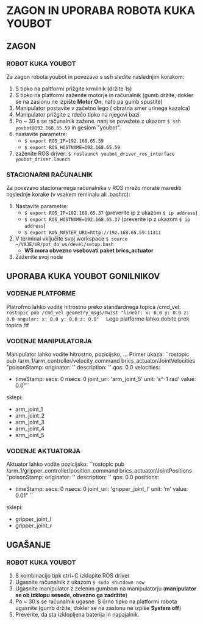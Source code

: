 # ZAGON IN UPORABA ROBOTA KUKA YOUBOT
## ZAGON
### ROBOT KUKA YOUBOT
Za zagon robota youbot in povezavo s ssh sledite naslednjim korakom:
1. S tipko na paltformi prižgite krmilnik (držite 1s)
2. S tipko na platformi zaženite motorje in računalnik (gumb držite, dokler se na zaslonu ne izpište **Motor On**, nato pa gumb spustite)
3. Manipulator postavite v začetno lego ( obratna smer urinega kazalca)
4. Manipulator prižgite z rdečo tipko na njegovi bazi
5. Po ~ 30 s se računalnik zažene. nanj se povežete z ukazom
``$ ssh youbot@192.168.65.59`` 
in geslom "youbot".
6. nastavite parametre:
    - ``$ export ROS_IP=192.168.65.59``
    - ``$ export ROS_HOSTNAME=192.168.65.59``
7. zaženite ROS driver:
``$ roslaunch youbot_driver_ros_interface youbot_driver.launch``

### STACIONARNI RAČUNALNIK
Za povezavo stacionarnega računalnika v ROS mrežo morate marediti naslednje korake (v vsakem reminalu ali .bashrc):
1. Nastavite parametre:
    - ``$ export ROS_IP=192.168.65.37`` (preverite ip z ukazom ``$ ip address``)
    - ``$ export ROS_HOSTNAME=192.168.65.37`` (preverite ip z ukazom ``$ ip address``)
    - ``$ export ROS_MASTER_URI=http://192.168.65.59:11311``
2. V terminal vključite svoj workspace ``$ source ~/VAJE/VR/pot_do_ws/devel/setup.bash``
    - **WS mora obvezno vsebovati paket brics_actuator**
3. Zaženite svoj node

## UPORABA KUKA YOUBOT GONILNIKOV
### VODENJE PLATFORME
Platrofmo lahko vodite hitrostno preko standardnega topica /cmd_vel:
``rostopic pub /cmd_vel geometry_msgs/Twist "linear:
  x: 0.0
  y: 0.0
  z: 0.0
angular:
  x: 0.0
  y: 0.0
  z: 0.0" 
``
Lego platforme lahko dobite prek topica /tf 


### VODENJE MANIPULATORJA
Manipulator lahko vodite hitrostno, pozicijsko, ... Primer ukaza:
``rostopic pub /arm_1/arm_controller/velocity_command brics_actuator/JointVelocities "poisonStamp:
  originator: ''
  description: ''
  qos: 0.0
velocities:
- timeStamp:
    secs: 0
    nsecs: 0
  joint_uri: 'arm_joint_5'
  unit: 's^-1 rad'
  value: 0.0"``

sklepi:
- arm_joint_1
- arm_joint_2
- arm_joint_3
- arm_joint_4
- arm_joint_5

### VODENJE AKTUATORJA
Aktuator lahko vodite pozicijsko:
``rostopic pub /arm_1/gripper_controller/position_command brics_actuator/JointPositions "poisonStamp:
  originator: ''
  description: ''
  qos: 0.0
positions:
- timeStamp:
    secs: 0
    nsecs: 0
  joint_uri: 'gripper_joint_l'
  unit: 'm'
  value: 0.01" ``

sklepi:
- gripper_joint_l
- gripper_joint_r


## UGAŠANJE
### ROBOT KUKA YOUBOT
1. S kombinacijo tipk ctrl+C izklopite ROS driver
2. Ugasnite računalnik z ukazom ``$ sudo shutdown now``
3. Ugasnite manipulator z zelenim gumbom na manipulatorju (**manipulator se ob izklopu sesede, obvezno ga zadržite**)
4. Po ~ 30 s se računalnik ugasne. S črno tipko na platformi robota ugasnite (gumb držite, dokler se na zaslonu ne izpiše **System off**)
5. Preverite, da sta izklopljena baterija in napajalnik.